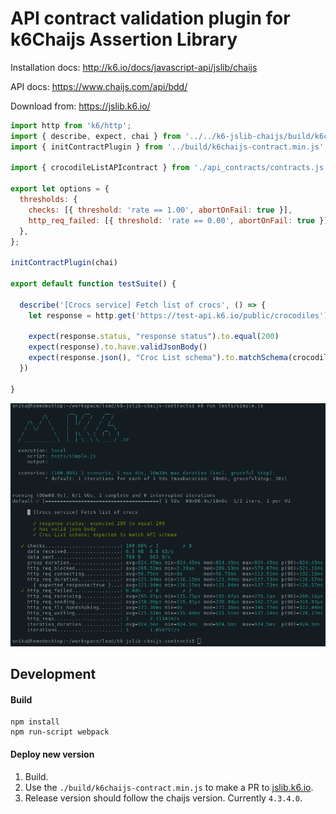 # API contract validation plugin for k6Chaijs Assertion Library

Installation docs: http://k6.io/docs/javascript-api/jslib/chaijs

API docs: https://www.chaijs.com/api/bdd/ 

Download from: https://jslib.k6.io/

```js
import http from 'k6/http';
import { describe, expect, chai } from '../../k6-jslib-chaijs/build/k6chaijs.min.js';
import { initContractPlugin } from '../build/k6chaijs-contract.min.js';

import { crocodileListAPIcontract } from './api_contracts/contracts.js'

export let options = {
  thresholds: {
    checks: [{ threshold: 'rate == 1.00', abortOnFail: true }],
    http_req_failed: [{ threshold: 'rate == 0.00', abortOnFail: true }],
  },
};

initContractPlugin(chai)

export default function testSuite() {

  describe('[Crocs service] Fetch list of crocs', () => {
    let response = http.get('https://test-api.k6.io/public/crocodiles');

    expect(response.status, "response status").to.equal(200)
    expect(response).to.have.validJsonBody()
    expect(response.json(), "Croc List schema").to.matchSchema(crocodileListAPIcontract)
  })

}
```

![CLI screenshot](./CLI-screenshot.png)

## Development 

#### Build
```
npm install
npm run-script webpack
```

#### Deploy new version
1. Build.
2. Use the `./build/k6chaijs-contract.min.js` to make a PR to [jslib.k6.io](https://github.com/grafana/jslib.k6.io). 
3. Release version should follow the chaijs version. Currently `4.3.4.0`.